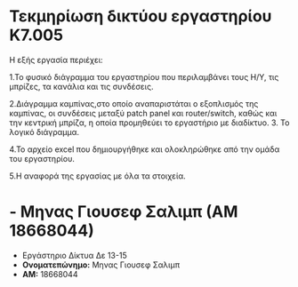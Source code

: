 # Τεκμηρίωση δικτύου εργαστηρίου Κ7.005
Η εξής εργασία περιέχει:

1.Το φυσικό διάγραμμα του εργαστηρίου που περιλαμβάνει τους Η/Υ, τις μπρίζες, τα κανάλια και τις συνδέσεις.

2.Διάγραμμα καμπίνας,στο οποίο αναπαριστάται ο εξοπλισμός της καμπίνας, οι συνδέσεις μεταξύ patch panel και router/switch, καθώς και την κεντρική μπρίζα, η οποία προμηθεύει το εργαστήριο με διαδίκτυο.
3. Το λογικό διάγραμμα.

4.Το αρχείο excel που δημιουργήθηκε και ολοκληρώθηκε από την ομάδα του εργαστηρίου.

5.Η αναφορά της εργασίας με όλα τα στοιχεία.

# - Μηνας Γιουσεφ Σαλιμπ (ΑΜ 18668044)
- Εργάστηριο Δίκτυα Δε 13-15
- **Ονοματεπώνημο:** Μηνας Γιουσεφ Σαλιμπ
- **ΑΜ:** 18668044
